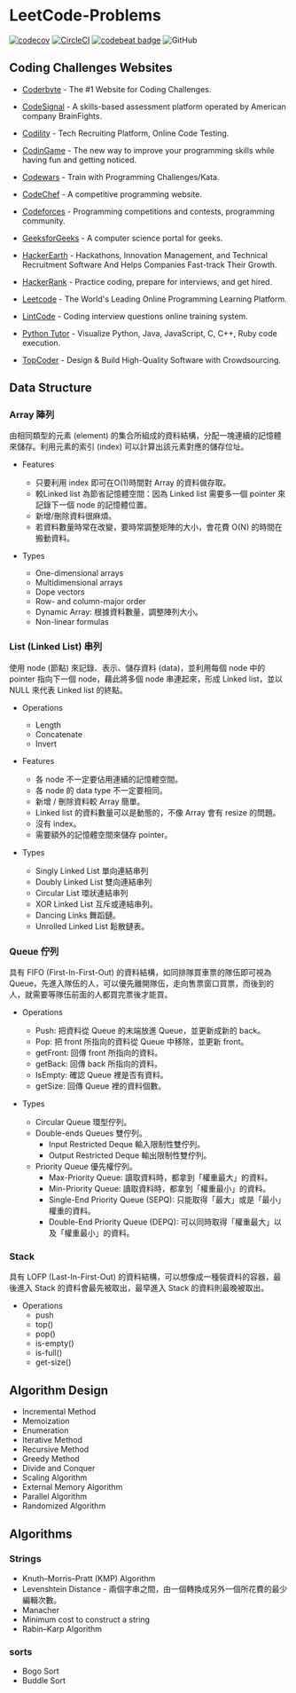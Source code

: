 # LeetCode-Problems
[![codecov](https://codecov.io/gh/siansiansu/leetcode-problems/branch/master/graph/badge.svg)](https://codecov.io/gh/siansiansu/leetcode-problems) [![CircleCI](https://circleci.com/gh/siansiansu/leetcode-problems.svg?style=svg)](https://circleci.com/gh/siansiansu/leetcode-problems) [![codebeat badge](https://codebeat.co/badges/9a121f43-0c3c-4200-8d91-04dad0cdaa97)](https://codebeat.co/projects/github-com-siansiansu-leetcode-problems-master) ![GitHub](https://img.shields.io/github/license/mashape/apistatus.svg) 

## Coding Challenges Websites

- [Coderbyte](https://coderbyte.com/) - The #1 Website for Coding Challenges.

- [CodeSignal](https://codesignal.com/) - A skills-based assessment platform operated by American company BrainFights.

- [Codility](https://www.codility.com/) - Tech Recruiting Platform, Online Code Testing.

- [CodinGame](https://www.codingame.com/start) - The new way to improve your programming skills while having fun and getting noticed.

- [Codewars](https://www.codewars.com/) - Train with Programming Challenges/Kata.

- [CodeChef](https://www.codechef.com/) - A competitive programming website.

- [Codeforces](http://codeforces.com/) - Programming competitions and contests, programming community.

- [GeeksforGeeks](https://www.geeksforgeeks.org/) - A computer science portal for geeks.

- [HackerEarth](https://www.hackerearth.com/) - Hackathons, Innovation Management, and Technical Recruitment Software And Helps Companies Fast-track Their Growth.

- [HackerRank](https://www.hackerrank.com/) - Practice coding, prepare for interviews, and get hired.

- [Leetcode](https://leetcode.com) - The World's Leading Online Programming Learning Platform.

- [LintCode](https://www.lintcode.com/) - Coding interview questions online training system.

- [Python Tutor](http://www.pythontutor.com/visualize.html#mode=edit) - Visualize Python, Java, JavaScript, C, C++, Ruby code execution.

- [TopCoder](https://www.topcoder.com/challenges/) - Design & Build High-Quality Software with Crowdsourcing.

## Data Structure
### Array 陣列

由相同類型的元素 (element) 的集合所組成的資料結構，分配一塊連續的記憶體來儲存。利用元素的索引 (index) 可以計算出該元素對應的儲存位址。

- Features
  - 只要利用 index 即可在O(1)時間對 Array 的資料做存取。
  - 較Linked list 為節省記憶體空間：因為 Linked list 需要多一個 pointer 來記錄下一個 node 的記憶體位置。
  - 新增/刪除資料很麻煩。
  - 若資料數量時常在改變，要時常調整矩陣的大小，會花費 O(N) 的時間在搬動資料。

- Types
  - One-dimensional arrays
  - Multidimensional arrays
  - Dope vectors
  - Row- and column-major order
  - Dynamic Array: 根據資料數量，調整陣列大小。
  - Non-linear formulas

### List (Linked List) 串列

使用 node (節點) 來記錄、表示、儲存資料 (data)，並利用每個 node 中的 pointer 指向下一個 node，藉此將多個 node 串連起來，形成 Linked list，並以 NULL 來代表 Linked list 的終點。

- Operations
  - Length 
  - Concatenate
  - Invert
  
- Features
  - 各 node 不一定要佔用連續的記憶體空間。
  - 各 node 的 data type 不一定要相同。
  - 新增 / 刪除資料較 Array 簡單。
  - Linked list 的資料數量可以是動態的，不像 Array 會有 resize 的問題。
  - 沒有 index。
  - 需要額外的記憶體空間來儲存 pointer。

- Types
  - Singly Linked List 單向連結串列
  - Doubly Linked List 雙向連結串列
  - Circular List 環狀連結串列
  - XOR Linked List 互斥或連結串列。
  - Dancing Links 舞蹈鏈。
  - Unrolled Linked List 鬆散鏈表。
  
### Queue 佇列

具有 FIFO (First-In-First-Out) 的資料結構，如同排隊買車票的隊伍即可視為 Queue，先進入隊伍的人，可以優先離開隊伍，走向售票窗口買票，而後到的人，就需要等隊伍前面的人都買完票後才能買。

- Operations
  - Push: 把資料從 Queue 的末端放進 Queue，並更新成新的 back。
  - Pop: 把 front 所指向的資料從 Queue 中移除，並更新 front。
  - getFront: 回傳 front 所指向的資料。
  - getBack: 回傳 back 所指向的資料。
  - IsEmpty: 確認 Queue 裡是否有資料。
  - getSize: 回傳 Queue 裡的資料個數。

- Types
  - Circular Queue 環型佇列。
  - Double-ends Queues 雙佇列。
    - Input Restricted Deque 輸入限制性雙佇列。
    - Output Restricted Deque 輸出限制性雙佇列。
  - Priority Queue 優先權佇列。
    - Max-Priority Queue: 讀取資料時，都拿到「權重最大」的資料。
    - Min-Priority Queue: 讀取資料時，都拿到「權重最小」的資料。
    - Single-End Priority Queue (SEPQ): 只能取得「最大」或是「最小」權重的資料。
    - Double-End Priority Queue (DEPQ): 可以同時取得「權重最大」以及「權重最小」的資料。

### Stack 

具有 LOFP (Last-In-First-Out) 的資料結構，可以想像成一種裝資料的容器，最後進入 Stack 的資料會最先被取出，最早進入 Stack 的資料則最晚被取出。

- Operations
  - push
  - top()
  - pop()
  - is-empty()
  - is-full()
  - get-size()

## Algorithm Design
- Incremental Method
- Memoization
- Enumeration
- Iterative Method
- Recursive Method
- Greedy Method
- Divide and Conquer
- Scaling Algorithm
- External Memory Algorithm
- Parallel Algorithm 
- Randomized Algorithm




## Algorithms

### Strings
- Knuth–Morris–Pratt (KMP) Algorithm
- Levenshtein Distance - 兩個字串之間，由一個轉換成另外一個所花費的最少編輯次數。
- Manacher
- Minimum cost to construct a string
- Rabin–Karp Algorithm


### sorts
- Bogo Sort
- Buddle Sort